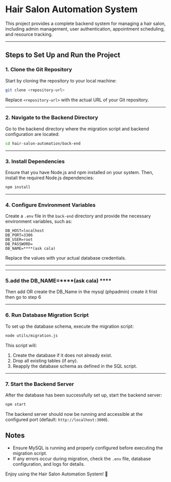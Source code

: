 # Hair Salon Automation System

This project provides a complete backend system for managing a hair salon, including admin management, user authentication, appointment scheduling, and resource tracking.

---

## Steps to Set Up and Run the Project

### 1. **Clone the Git Repository**
Start by cloning the repository to your local machine:

```bash
git clone <repository-url>
```

Replace `<repository-url>` with the actual URL of your Git repository.

---

### 2. **Navigate to the Backend Directory**
Go to the backend directory where the migration script and backend configuration are located:

```bash
cd hair-salon-automation/back-end
```

---

### 3. **Install Dependencies**
Ensure that you have Node.js and npm installed on your system. Then, install the required Node.js dependencies:

```bash
npm install
```

---

### 4. **Configure Environment Variables**
Create a `.env` file in the `back-end` directory and provide the necessary environment variables, such as:

```
DB_HOST=localhost
DB_PORT=3306
DB_USER=root
DB_PASSWORD=
DB_NAME=****(ask cala)
```

Replace the values with your actual database credentials.

---

---

### 5.add the  DB_NAME=****(ask cala) ****
Then  add OR create the DB_Name in the mysql (phpadmin) create it frist then go to step 6

---

### 6. **Run Database Migration Script**
To set up the database schema, execute the migration script:

```bash
node utils/migration.js
```

This script will:
1. Create the database if it does not already exist.
2. Drop all existing tables (if any).
3. Reapply the database schema as defined in the SQL script.

---

### 7. **Start the Backend Server**
After the database has been successfully set up, start the backend server:

```bash
npm start
```

The backend server should now be running and accessible at the configured port (default: `http://localhost:3000`).



## Notes
- Ensure MySQL is running and properly configured before executing the migration script.
- If any errors occur during migration, check the `.env` file, database configuration, and logs for details.

Enjoy using the Hair Salon Automation System! 🚀